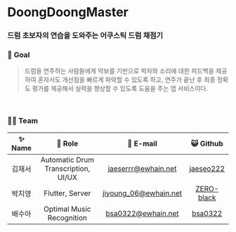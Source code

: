 # DoongDoongMaster
### 드럼 초보자의 연습을 도와주는 어쿠스틱 드럼 채점기

### 🥁 **Goal** 
> 드럼을 연주하는 사람들에게 악보를 기반으로 박자와 소리에 대한 피드백을 제공하여 혼자서도 개선점을 빠르게 파악할 수 있도록 하고, 연주가 끝난 후 최종 정확도 평가를 제공해서 실력을 향상할 수 있도록 도움을 주는 앱 서비스이다.

<br/>

### 👩‍🦰 Team

| ✨ Name | 🎨 Role | 💌 E-mail | 😺 Github |
|:-:|:-:|:-:|:-:|
| 김재서 | Automatic Drum Transcription, UI/UX | [jaeserrr@ewhain.net](mailto:jaeserrr@ewhain.net) | [jaeseo222](https://github.com/jaeseo222) |
| 박지영 | Flutter, Server | [jiyoung_06@ewhain.net](mailto:jiyoung_06@ewhain.net) | [ZERO-black](https://github.com/ZERO-black) |
| 배수아 | Optimal Music Recognition | [bsa0322@ewhain.net](mailto:bsa0322@ewhain.net) | [bsa0322](https://github.com/bsa0322) |
